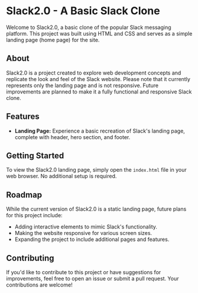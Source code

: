 # Slack2.0 - A Basic Slack Clone

Welcome to Slack2.0, a basic clone of the popular Slack messaging platform. This project was built using HTML and CSS and serves as a simple landing page (home page) for the site.

## About

Slack2.0 is a project created to explore web development concepts and replicate the look and feel of the Slack website. Please note that it currently represents only the landing page and is not responsive. Future improvements are planned to make it a fully functional and responsive Slack clone.

## Features

- **Landing Page:** Experience a basic recreation of Slack's landing page, complete with header, hero section, and footer.

## Getting Started

To view the Slack2.0 landing page, simply open the `index.html` file in your web browser. No additional setup is required.

## Roadmap

While the current version of Slack2.0 is a static landing page, future plans for this project include:

- Adding interactive elements to mimic Slack's functionality.
- Making the website responsive for various screen sizes.
- Expanding the project to include additional pages and features.

## Contributing

If you'd like to contribute to this project or have suggestions for improvements, feel free to open an issue or submit a pull request. Your contributions are welcome!
